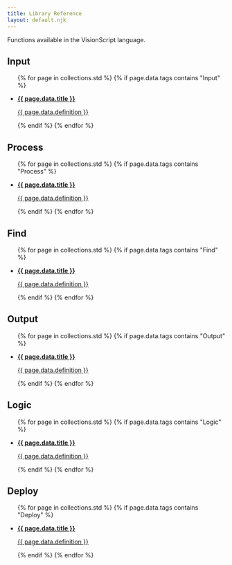 ```yaml
---
title: Library Reference
layout: default.njk
---
```


Functions available in the VisionScript language.

<h2 id="Input">Input</h2>

<ul class="language_list">
    {% for page in collections.std %}
        {% if page.data.tags contains "Input" %}
            <li>
                <a href="{{ page.url }}" class="Input language_card no-hover">
                    <p style="font-weight: bold;">{{ page.data.title }}</p>
                    <p>{{ page.data.definition }}</p>
                </a>
            </li>
        {% endif %}
    {% endfor %}
</ul>

<h2 id="Process">Process</h2>

<ul class="language_list">
    {% for page in collections.std %}
        {% if page.data.tags contains "Process" %}
            <li>
                <a href="{{ page.url }}" class="Process language_card no-hover">
                    <p style="font-weight: bold;">{{ page.data.title }}</p>
                    <p>{{ page.data.definition }}</p>
                </a>
            </li>
        {% endif %}
    {% endfor %}
</ul>

<h2 id="Find">Find</h2>

<ul class="language_list">
    {% for page in collections.std %}
        {% if page.data.tags contains "Find" %}
            <li>
                <a href="{{ page.url }}" class="Find language_card no-hover">
                    <p style="font-weight: bold;">{{ page.data.title }}</p>
                    <p>{{ page.data.definition }}</p>
                </a>
            </li>
        {% endif %}
    {% endfor %}
</ul>

<h2 id="Output">Output</h2>

<ul class="language_list">
    {% for page in collections.std %}
        {% if page.data.tags contains "Output" %}
            <li>
                <a href="{{ page.url }}" class="Output language_card no-hover">
                    <p style="font-weight: bold;">{{ page.data.title }}</p>
                    <p>{{ page.data.definition }}</p>
                </a>
            </li>
        {% endif %}
    {% endfor %}
</ul>

<h2 id="Logic">Logic</h2>

<ul class="language_list">
    {% for page in collections.std %}
        {% if page.data.tags contains "Logic" %}
            <li>
                <a href="{{ page.url }}" class="Logic language_card no-hover">
                    <p style="font-weight: bold;">{{ page.data.title }}</p>
                    <p>{{ page.data.definition }}</p>
                </a>
            </li>
        {% endif %}
    {% endfor %}
</ul>

<h2 id="Deploy">Deploy</h2>

<ul class="language_list">
    {% for page in collections.std %}
        {% if page.data.tags contains "Deploy" %}
            <li>
                <a href="{{ page.url }}" class="Deploy language_card no-hover">
                    <p style="font-weight: bold;">{{ page.data.title }}</p>
                    <p>{{ page.data.definition }}</p>
                </a>
            </li>
        {% endif %}
    {% endfor %}
</ul>